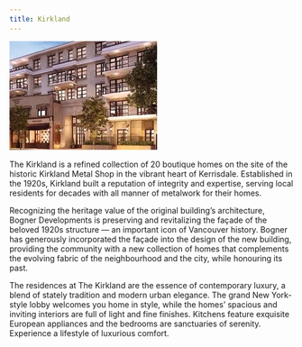```yaml
---
title: Kirkland
---
```



![](/source/uploads/versions/image-1---x----262-193x---.jpg)

The Kirkland is a refined collection of 20 boutique homes on the site of the historic Kirkland Metal Shop in the vibrant heart of Kerrisdale. Established in the 1920s, Kirkland built a reputation of integrity and expertise, serving local residents for decades with all manner of metalwork for their homes.

Recognizing the heritage value of the original building’s architecture, Bogner Developments is preserving and revitalizing the fa&ccedil;ade of the beloved 1920s structure — an important icon of Vancouver history. Bogner has generously incorporated the fa&ccedil;ade into the design of the new building, providing the community with a new collection of homes that complements the evolving fabric of the neighbourhood and the city, while honouring its past.

The residences at The Kirkland are the essence of contemporary luxury, a blend of stately tradition and modern urban elegance. The grand New York-style lobby welcomes you home in style, while the homes’ spacious and inviting interiors are full of light and fine finishes. Kitchens feature exquisite European appliances and the bedrooms are sanctuaries of serenity. Experience a lifestyle of luxurious comfort.

